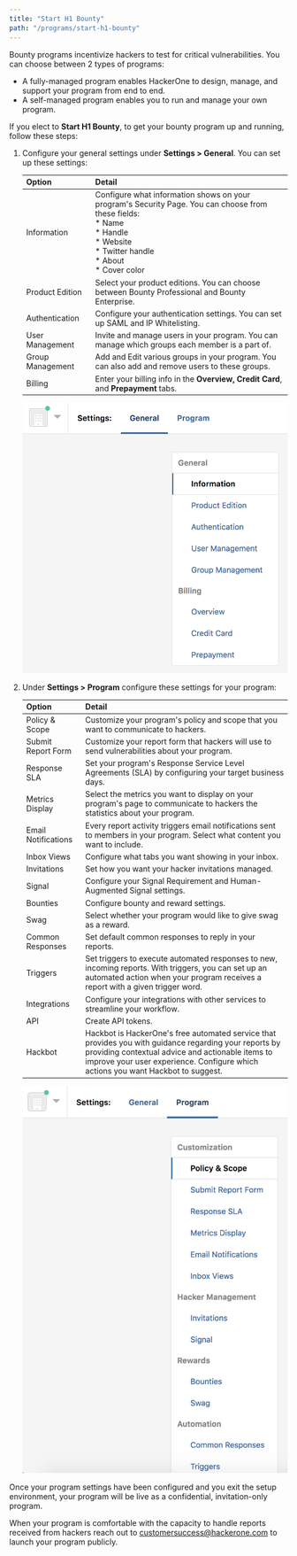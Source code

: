 ```yaml
---
title: "Start H1 Bounty"
path: "/programs/start-h1-bounty"
---
```


Bounty programs incentivize hackers to test for critical vulnerabilities. You can choose between 2 types of programs:
* A fully-managed program enables HackerOne to design, manage, and support your program from end to end. 
* A self-managed program enables you to run and manage your own program. 

If you elect to **Start H1 Bounty**, to get your bounty program up and running, follow these steps:

1. Configure your general settings under **Settings > General**. You can set up these settings:
   
   Option | Detail
   ------ | ------
   Information | Configure what information shows on your program's Security Page. You can choose from these fields: <br> * Name <br> * Handle <br> * Website <br> * Twitter handle <br> * About <br> * Cover color
   Product Edition | Select your product editions. You can choose between Bounty Professional and Bounty Enterprise. 
   Authentication | Configure your authentication settings. You can set up SAML and IP Whitelisting.
   User Management | Invite and manage users in your program. You can manage which groups each member is a part of. 
   Group Management | Add and Edit various groups in your program. You can also add and remove users to these groups. 
   Billing | Enter your billing info in the **Overview, Credit Card**, and **Prepayment** tabs. 

   ![start-bounty-1](./images/start-bounty-1.png?raw=true)

2. Under **Settings > Program** configure these settings for your program:

   Option | Detail
   ------ | -------
   Policy & Scope | Customize your program's policy and scope that you want to communicate to hackers. 
   Submit Report Form | Customize your report form that hackers will use to send vulnerabilities about your program. 
   Response SLA | Set your program's Response Service Level Agreements (SLA) by configuring your target business days. 
   Metrics Display | Select the metrics you want to display on your program's page to communicate to hackers the statistics about your program.
   Email Notifications | Every report activity triggers email notifications sent to members in your program. Select what content you want to include. 
   Inbox Views | Configure what tabs you want showing in your inbox. 
   Invitations | Set how you want your hacker invitations managed. 
   Signal | Configure your Signal Requirement and Human-Augmented Signal settings. 
   Bounties | Configure bounty and reward settings. 
   Swag | Select whether your program would like to give swag as a reward. 
   Common Responses | Set default common responses to reply in your reports. 
   Triggers | Set triggers to execute automated responses to new, incoming reports. With triggers, you can set up an automated action when your program receives a report with a given trigger word.
   Integrations | Configure your integrations with other services to streamline your workflow. 
   API | Create API tokens.
   Hackbot | Hackbot is HackerOne's free automated service that provides you with guidance regarding your reports by providing contextual advice and actionable items to improve your user experience. Configure which actions you want Hackbot to suggest. 
   
   ![start-bounty-2](./images/start-bounty-2.png?raw=true)
   
Once your program settings have been configured and you exit the setup environment, your program will be live as a confidential, invitation-only program. 

When your program is comfortable with the capacity to handle reports received from hackers reach out to customersuccess@hackerone.com to launch your program publicly. 
